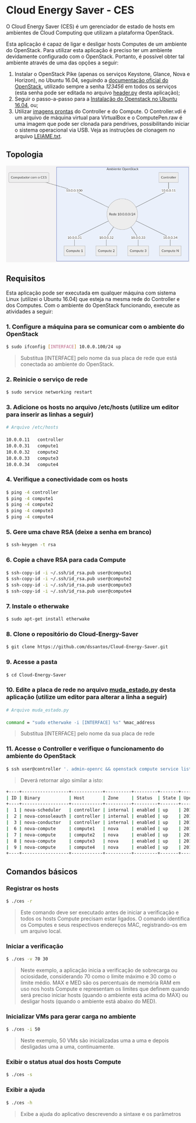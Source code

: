 # Cloud Energy Saver - CES
O Cloud Energy Saver (CES) é um gerenciador de estado de hosts em ambientes de Cloud Computing que utilizam a plataforma OpenStack.

Esta aplicação é capaz de ligar e desligar hosts Computes de um ambiente do OpenStack. Para utilizar esta aplicação é preciso ter um ambiente devidamente configurado com o OpenStack. Portanto, é possível obter tal ambiente através de uma das opções a seguir:
1. Instalar o OpenStack Pike (apenas os serviços Keystone, Glance, Nova e Horizon), no Ubuntu 16.04, seguindo a [documentação oficial do OpenStack](https://docs.openstack.org/pike/install/), utilizado sempre a senha *123456* em todos os serviços (esta senha pode ser editada no arquivo [header.py](header.py) desta aplicação);
2. Seguir o passo-a-passo para a [Instalação do Openstack no Ubuntu 16.04](http://danilosantos.info/instalacao-do-openstack-pike-no-ubuntu-16-04/), ou;
3. Utilizar [imagens prontas](https://mega.nz/#F!TbBmSA4b!YHuaruKoxMUFtyM6OXNsWQ) do Controller e do Compute. O Controller.vdi é um arquivo de máquina virtual para VirtualBox e o ComputePen.raw é uma imagem que pode ser clonada para pendrives, possibilitando iniciar o sistema operacional via USB. Veja as instruções de clonagem no arquivo [LEIAME.txt](https://mega.nz/#F!TbBmSA4b!YHuaruKoxMUFtyM6OXNsWQ).

## Topologia

![Topologia](topologia.png?raw=true)

<!--

```mermaid
graph TD;
A[Controller];
Z(Computador com o CES);
X((Rede 10.0.0.0/24));
B[Compute 1];
C[Compute 2];
D[Compute 3];
E[Compute N];
Z  -. 10.0.0.100 .- X;
subgraph Ambiente OpenStack
A  -- 10.0.0.11 --- X;
X  -- 10.0.0.31 --- B;
X  -- 10.0.0.32 --- C;
X  -- 10.0.0.33 --- D;
X  -- 10.0.0.34 --- E;
end
```
-->

## Requisitos
Esta aplicação pode ser executada em qualquer máquina com sistema Linux (utilizei o Ubuntu 16.04) que esteja na mesma rede do Controller e dos Computes.
Com o ambiente do OpenStack funcionando, execute as atividades a seguir:

### 1. Configure a máquina para se comunicar com o ambiente do OpenStack
```sh
$ sudo ifconfig [INTERFACE] 10.0.0.100/24 up
```
> Substitua [INTERFACE] pelo nome da sua placa de rede que está conectada ao ambiente do OpenStack.


### 2. Reinicie o serviço de rede
```sh
$ sudo service networking restart
```

### 3. Adicione os hosts no arquivo /etc/hosts (utilize um editor para inserir as linhas a seguir)
```sh
# Arquivo /etc/hosts

10.0.0.11	controller
10.0.0.31	compute1
10.0.0.32	compute2
10.0.0.33	compute3
10.0.0.34	compute4
```

### 4. Verifique a conectividade com os hosts
```sh
$ ping -4 controller
$ ping -4 compute1
$ ping -4 compute2
$ ping -4 compute3
$ ping -4 compute4
```

### 5. Gere uma chave RSA (deixe a senha em branco)
```sh
$ ssh-keygen -t rsa
```

### 6. Copie a chave RSA para cada Compute
```sh
$ ssh-copy-id -i ~/.ssh/id_rsa.pub user@compute1
$ ssh-copy-id -i ~/.ssh/id_rsa.pub user@compute2
$ ssh-copy-id -i ~/.ssh/id_rsa.pub user@compute3
$ ssh-copy-id -i ~/.ssh/id_rsa.pub user@compute4
```

### 7. Instale o etherwake
```sh
$ sudo apt-get install etherwake
```

### 8. Clone o repositório do Cloud-Energy-Saver
```sh
$ git clone https://github.com/dssantos/Cloud-Energy-Saver.git
```

### 9. Acesse a pasta
```sh
$ cd Cloud-Energy-Saver
```

### 10. Edite a placa de rede no arquivo [muda_estado.py](muda_estado.py) desta aplicação (utilize um editor para alterar a linha a seguir)
```sh
# Arquivo muda_estado.py

command = "sudo etherwake -i [INTERFACE] %s" %mac_address

```
> Substitua [INTERFACE] pelo nome da sua placa de rede

### 11. Acesse o Controller e verifique o funcionamento do ambiente do OpenStack
```sh
$ ssh user@controller '. admin-openrc && openstack compute service list'
```
> Deverá retornar algo similar a isto:
```sh
+----+------------------+------------+----------+---------+-------+----------------------------+
| ID | Binary           | Host       | Zone     | Status  | State | Updated At                 |
+----+------------------+------------+----------+---------+-------+----------------------------+
|  1 | nova-scheduler   | controller | internal | enabled | up    | 2019-02-27T01:02:53.000000 |
|  2 | nova-consoleauth | controller | internal | enabled | up    | 2019-02-27T01:02:53.000000 |
|  3 | nova-conductor   | controller | internal | enabled | up    | 2019-02-27T01:02:48.000000 |
|  6 | nova-compute     | compute1   | nova     | enabled | up    | 2019-02-27T01:02:50.000000 |
|  7 | nova-compute     | compute2   | nova     | enabled | up    | 2019-02-20T23:57:36.000000 |
|  8 | nova-compute     | compute3   | nova     | enabled | up    | 2019-02-20T23:52:52.000000 |
|  9 | nova-compute     | compute4   | nova     | enabled | up    | 2019-02-20T23:46:50.000000 |
+----+------------------+------------+----------+---------+-------+----------------------------+
```



## Comandos básicos

### Registrar os hosts
```sh
$ ./ces -r
```
> Este comando deve ser executado antes de iniciar a verificação e todos os hosts Compute precisam estar ligados. O comando identifica os Computes e seus respectivos endereços MAC, registrando-os em um arquivo local.

### Iniciar a verificação
```sh
$ ./ces -v 70 30
```
> Neste exemplo, a aplicação inicia a verificação de sobrecarga ou ociosidade, considerando 70 como o limite máximo e 30 como o limite médio.
> MAX e MED são os percentuais de memória RAM em uso nos hosts Compute e representam os limites que definem quando será preciso iniciar hosts (quando o ambiente está acima do MAX) ou desligar hosts (quando o ambiente está abaixo do MED).

### Inicializar VMs para gerar carga no ambiente
```sh
$ ./ces -i 50
```
> Neste exemplo, 50 VMs são inicializadas uma a uma e depois desligadas uma a uma, continuamente.

### Exibir o status atual dos hosts Compute
```sh
$ ./ces -s
```

### Exibir a ajuda
```sh
$ ./ces -h
```
> Exibe a ajuda do aplicativo descrevendo a sintaxe e os parâmetros
